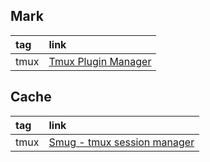 ## Mark

|tag|link|
|:-|:-|
|tmux|[Tmux Plugin Manager](https://github.com/tmux-plugins/tpm)

## Cache

|tag|link|
|:-|:-|
|tmux|[Smug - tmux session manager](https://github.com/ivaaaan/smug)|